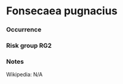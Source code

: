 <!-- TITLE: Fonsecaea pugnacius  -->

# Fonsecaea pugnacius
### Occurrence

### Risk group RG2

### Notes

Wikipedia: N/A